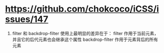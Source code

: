 # https://github.com/chokcoco/iCSS/issues/147

1. filter 和 backdrop-filter 使用上最明显的差异在于：
  filter 作用于当前元素，并且它的后代元素也会继承这个属性
  backdrop-filter 作用于元素背后的所有元素